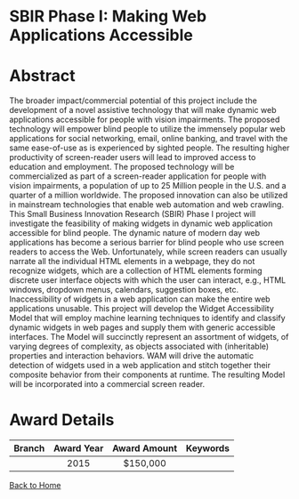 
SBIR Phase I: Making Web Applications Accessible
================================================

# Abstract


The broader impact/commercial potential of this project include the development of a novel assistive technology that will make dynamic web applications accessible for people with vision impairments. The proposed technology will empower blind people to utilize the immensely popular web applications for social networking, email, online banking, and travel with the same ease-of-use as is experienced by sighted people. The resulting higher productivity of screen-reader users will lead to improved access to education and employment. The proposed technology will be commercialized as part of a screen-reader application for people with vision impairments, a population of up to 25 Million people in the U.S. and a quarter of a million worldwide. The proposed innovation can also be utilized in mainstream technologies that enable web automation and web crawling. This Small Business Innovation Research (SBIR) Phase I project will investigate the feasibility of making widgets in dynamic web application accessible for blind people. The dynamic nature of modern day web applications has become a serious barrier for blind people who use screen readers to access the Web. Unfortunately, while screen readers can usually narrate all the individual HTML elements in a webpage, they do not recognize widgets, which are a collection of HTML elements forming discrete user interface objects with which the user can interact, e.g., HTML windows, dropdown menus, calendars, suggestion boxes, etc. Inaccessibility of widgets in a web application can make the entire web applications unusable. This project will develop the Widget Accessibility Model that will employ machine learning techniques to identify and classify dynamic widgets in web pages and supply them with generic accessible interfaces. The Model will succinctly represent an assortment of widgets, of varying degrees of complexity, as objects associated with (inheritable) properties and interaction behaviors. WAM will drive the automatic detection of widgets used in a web application and stitch together their composite behavior from their components at runtime. The resulting Model will be incorporated into a commercial screen reader.  

# Award Details

|Branch|Award Year|Award Amount|Keywords|
| :---: | :---: | :---: | :---: |
||2015|$150,000||
  
  


[Back to Home](https://github.com/chrischow/dod_sbir_awards/Reports/JT/#194)